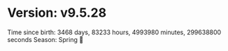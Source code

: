 # Version: v9.5.28
Time since birth: 3468 days, 83233 hours, 4993980 minutes, 299638800 seconds
Season: Spring 🌸
